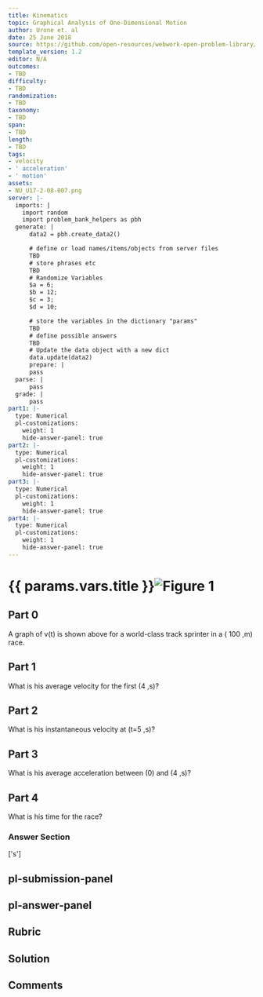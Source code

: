 ```yaml
---
title: Kinematics
topic: Graphical Analysis of One-Dimensional Motion
author: Urone et. al
date: 25 June 2018
source: https://github.com/open-resources/webwork-open-problem-library/tree/master/Contrib/BrockPhysics/College_Physics_Urone/2.Kinematics/NU_U17-2-08-007.pg
template_version: 1.2
editor: N/A
outcomes:
- TBD
difficulty:
- TBD
randomization:
- TBD
taxonomy:
- TBD
span:
- TBD
length:
- TBD
tags:
- velocity
- ' acceleration'
- ' motion'
assets:
- NU_U17-2-08-007.png
server: |-
  imports: |
    import random
    import problem_bank_helpers as pbh
  generate: |
      data2 = pbh.create_data2()

      # define or load names/items/objects from server files
      TBD
      # store phrases etc
      TBD
      # Randomize Variables
      $a = 6;
      $b = 12;
      $c = 3;
      $d = 10;

      # store the variables in the dictionary "params"
      TBD
      # define possible answers
      TBD
      # Update the data object with a new dict
      data.update(data2)
      prepare: |
      pass
  parse: |
      pass
  grade: |
      pass
part1: |-
  type: Numerical
  pl-customizations:
    weight: 1
    hide-answer-panel: true
part2: |-
  type: Numerical
  pl-customizations:
    weight: 1
    hide-answer-panel: true
part3: |-
  type: Numerical
  pl-customizations:
    weight: 1
    hide-answer-panel: true
part4: |-
  type: Numerical
  pl-customizations:
    weight: 1
    hide-answer-panel: true
---
```


# {{ params.vars.title }}![Figure 1](NU_U17-2-08-007.png)

## Part 0 
A graph of v(t) is shown above for a world-class track sprinter in a ( 100 ,m) race. 
## Part 1 
What is his average velocity for the first (4 ,s)? 
## Part 2 
What is his instantaneous velocity at (t=5 ,s)? 
## Part 3 
What is his average acceleration between (0) and (4 ,s)? 
## Part 4 
What is his time for the race? 


### Answer Section 
['s']

## pl-submission-panel 


## pl-answer-panel 


## Rubric 


## Solution 


## Comments 


